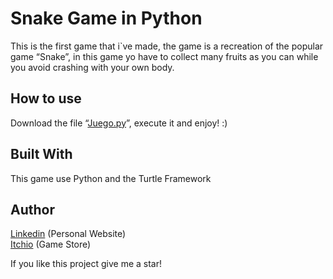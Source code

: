 <!DOCTYPE html>
<html>

<head>
  <meta charset="utf-8">
  <meta name="viewport" content="width=device-width, initial-scale=1.0">
  <title>si</title>
  <link rel="stylesheet" href="https://stackedit.io/style.css" />
</head>

<body class="stackedit">
  <div class="stackedit__html"><h1 id="snake-game-in-python"><strong>Snake Game in Python</strong></h1>
<p>This is the first game that i`ve made, the game is a recreation of the popular game “Snake”, in this game yo have to collect many fruits as you can while you avoid crashing with your own body.</p>
<h2 id="how-to-use">How to use</h2>
<p>Download the file “<a href="http://Juego.py">Juego.py</a>”, execute it and enjoy! :)</p>
<h2 id="built-with">Built With</h2>
<p>This game use Python and the Turtle Framework</p>
<h2 id="author">Author</h2>
<p><a href="https://www.linkedin.com/in/juan-david-gonzalez-948b691b7/">Linkedin</a> (Personal Website)<br>
<a href="https://juandagames.itch.io">Itchio</a> (Game Store)</p>
<p>If you like this project give me a star!</p>
</div>
</body>

</html>
